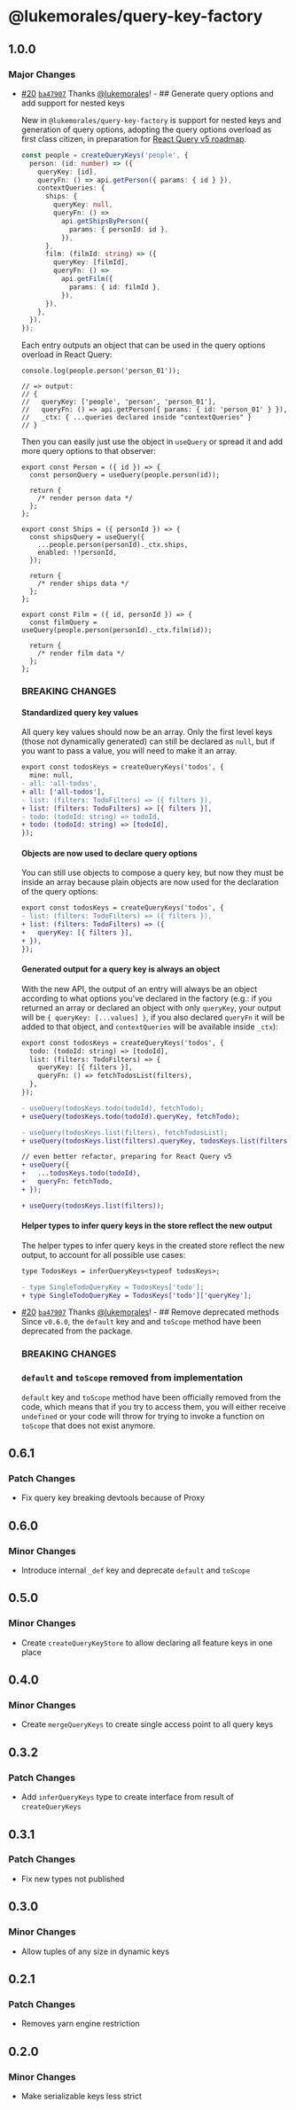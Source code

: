 # @lukemorales/query-key-factory

## 1.0.0

### Major Changes

- [#20](https://github.com/lukemorales/query-key-factory/pull/20) [`ba47907`](https://github.com/lukemorales/query-key-factory/commit/ba479075bc22741486d45b35a654e24c06baf4d7) Thanks [@lukemorales](https://github.com/lukemorales)! - ## Generate query options and add support for nested keys

  New in `@lukemorales/query-key-factory` is support for nested keys and generation of query options, adopting the query options overload as first class citizen, in preparation for [React Query v5 roadmap](https://github.com/TanStack/query/discussions/4252).

  ```ts
  const people = createQueryKeys('people', {
    person: (id: number) => ({
      queryKey: [id],
      queryFn: () => api.getPerson({ params: { id } }),
      contextQueries: {
        ships: {
          queryKey: null,
          queryFn: () =>
            api.getShipsByPerson({
              params: { personId: id },
            }),
        },
        film: (filmId: string) => ({
          queryKey: [filmId],
          queryFn: () =>
            api.getFilm({
              params: { id: filmId },
            }),
        }),
      },
    }),
  });
  ```

  Each entry outputs an object that can be used in the query options overload in React Query:

  ```tsx
  console.log(people.person('person_01'));

  // => output:
  // {
  //   queryKey: ['people', 'person', 'person_01'],
  //   queryFn: () => api.getPerson({ params: { id: 'person_01' } }),
  //   _ctx: { ...queries declared inside "contextQueries" }
  // }
  ```

  Then you can easily just use the object in `useQuery` or spread it and add more query options to that observer:

  ```tsx
  export const Person = ({ id }) => {
    const personQuery = useQuery(people.person(id));

    return {
      /* render person data */
    };
  };

  export const Ships = ({ personId }) => {
    const shipsQuery = useQuery({
      ...people.person(personId)._ctx.ships,
      enabled: !!personId,
    });

    return {
      /* render ships data */
    };
  };

  export const Film = ({ id, personId }) => {
    const filmQuery = useQuery(people.person(personId)._ctx.film(id));

    return {
      /* render film data */
    };
  };
  ```

  ### BREAKING CHANGES

  #### Standardized query key values

  All query key values should now be an array. Only the first level keys (those not dynamically generated) can still be declared as `null`, but if you want to pass a value, you will need to make it an array.

  ```diff
  export const todosKeys = createQueryKeys('todos', {
    mine: null,
  - all: 'all-todos',
  + all: ['all-todos'],
  - list: (filters: TodoFilters) => ({ filters }),
  + list: (filters: TodoFilters) => [{ filters }],
  - todo: (todoId: string) => todoId,
  + todo: (todoId: string) => [todoId],
  });
  ```

  #### Objects are now used to declare query options

  You can still use objects to compose a query key, but now they must be inside an array because plain objects are now used for the declaration of the query options:

  ```diff
  export const todosKeys = createQueryKeys('todos', {
  - list: (filters: TodoFilters) => ({ filters }),
  + list: (filters: TodoFilters) => ({
  +   queryKey: [{ filters }],
  + }),
  });
  ```

  #### Generated output for a query key is always an object

  With the new API, the output of an entry will always be an object according to what options you've declared in the factory (e.g.: if you returned an array or declared an object with only `queryKey`, your output will be `{ queryKey: [...values] }`, if you also declared `queryFn` it will be added to that object, and `contextQueries` will be available inside `_ctx`):

  ```diff
  export const todosKeys = createQueryKeys('todos', {
    todo: (todoId: string) => [todoId],
    list: (filters: TodoFilters) => {
      queryKey: [{ filters }],
      queryFn: () => fetchTodosList(filters),
    },
  });

  - useQuery(todosKeys.todo(todoId), fetchTodo);
  + useQuery(todosKeys.todo(todoId).queryKey, fetchTodo);

  - useQuery(todosKeys.list(filters), fetchTodosList);
  + useQuery(todosKeys.list(filters).queryKey, todosKeys.list(filters).queryFn);

  // even better refactor, preparing for React Query v5
  + useQuery({
  +   ...todosKeys.todo(todoId),
  +   queryFn: fetchTodo,
  + });

  + useQuery(todosKeys.list(filters));
  ```

  #### Helper types to infer query keys in the store reflect the new output

  The helper types to infer query keys in the created store reflect the new output, to account for all possible use cases:

  ```diff
  type TodosKeys = inferQueryKeys<typeof todosKeys>;

  - type SingleTodoQueryKey = TodosKeys['todo'];
  + type SingleTodoQueryKey = TodosKeys['todo']['queryKey'];
  ```

- [#20](https://github.com/lukemorales/query-key-factory/pull/20) [`ba47907`](https://github.com/lukemorales/query-key-factory/commit/ba479075bc22741486d45b35a654e24c06baf4d7) Thanks [@lukemorales](https://github.com/lukemorales)! - ## Remove deprecated methods
  Since `v0.6.0`, the `default` key and and `toScope` method have been deprecated from the package.

  ### BREAKING CHANGES

  ### `default` and `toScope` removed from implementation

  `default` key and `toScope` method have been officially removed from the code, which means that if you try to access them, you will either receive `undefined` or your code will throw for trying to invoke a function on `toScope` that does not exist anymore.

## 0.6.1

### Patch Changes

- Fix query key breaking devtools because of Proxy

## 0.6.0

### Minor Changes

- Introduce internal `_def` key and deprecate `default` and `toScope`

## 0.5.0

### Minor Changes

- Create `createQueryKeyStore` to allow declaring all feature keys in one place

## 0.4.0

### Minor Changes

- Create `mergeQueryKeys` to create single access point to all query keys

## 0.3.2

### Patch Changes

- Add `inferQueryKeys` type to create interface from result of `createQueryKeys`

## 0.3.1

### Patch Changes

- Fix new types not published

## 0.3.0

### Minor Changes

- Allow tuples of any size in dynamic keys

## 0.2.1

### Patch Changes

- Removes yarn engine restriction

## 0.2.0

### Minor Changes

- Make serializable keys less strict
